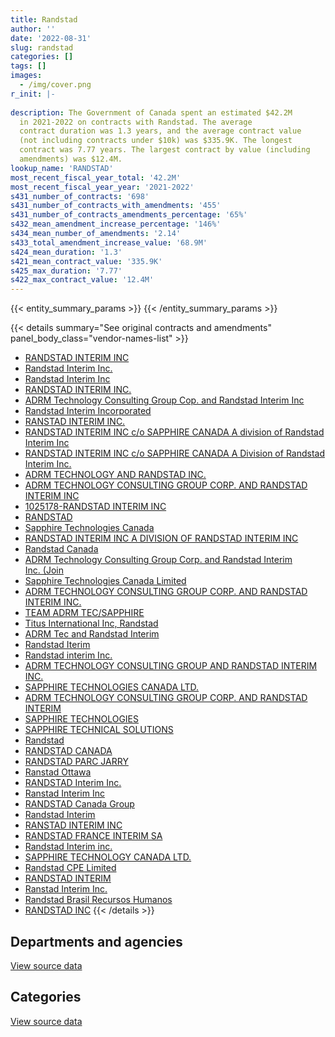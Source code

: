 ```yaml
---
title: Randstad
author: ''
date: '2022-08-31'
slug: randstad
categories: []
tags: []
images:
  - /img/cover.png
r_init: |-
  
description: The Government of Canada spent an estimated $42.2M
  in 2021-2022 on contracts with Randstad. The average
  contract duration was 1.3 years, and the average contract value
  (not including contracts under $10k) was $335.9K. The longest
  contract was 7.77 years. The largest contract by value (including
  amendments) was $12.4M.
lookup_name: 'RANDSTAD'
most_recent_fiscal_year_total: '42.2M'
most_recent_fiscal_year_year: '2021-2022'
s431_number_of_contracts: '698'
s431_number_of_contracts_with_amendments: '455'
s431_number_of_contracts_amendments_percentage: '65%'
s432_mean_amendment_increase_percentage: '146%'
s434_mean_number_of_amendments: '2.14'
s433_total_amendment_increase_value: '68.9M'
s424_mean_duration: '1.3'
s421_mean_contract_value: '335.9K'
s425_max_duration: '7.77'
s422_max_contract_value: '12.4M'
---
```


<script src="/rmarkdown-libs/htmlwidgets/htmlwidgets.js"></script>
<link href="/rmarkdown-libs/datatables-css/datatables-crosstalk.css" rel="stylesheet" />
<script src="/rmarkdown-libs/datatables-binding/datatables.js"></script>
<script src="/rmarkdown-libs/jquery/jquery-3.6.0.min.js"></script>
<link href="/rmarkdown-libs/dt-core-bootstrap/css/dataTables.bootstrap.min.css" rel="stylesheet" />
<link href="/rmarkdown-libs/dt-core-bootstrap/css/dataTables.bootstrap.extra.css" rel="stylesheet" />
<script src="/rmarkdown-libs/dt-core-bootstrap/js/jquery.dataTables.min.js"></script>
<script src="/rmarkdown-libs/dt-core-bootstrap/js/dataTables.bootstrap.min.js"></script>
<link href="/rmarkdown-libs/crosstalk/css/crosstalk.min.css" rel="stylesheet" />
<script src="/rmarkdown-libs/crosstalk/js/crosstalk.min.js"></script>
<script src="/rmarkdown-libs/htmlwidgets/htmlwidgets.js"></script>
<link href="/rmarkdown-libs/datatables-css/datatables-crosstalk.css" rel="stylesheet" />
<script src="/rmarkdown-libs/datatables-binding/datatables.js"></script>
<script src="/rmarkdown-libs/jquery/jquery-3.6.0.min.js"></script>
<link href="/rmarkdown-libs/dt-core-bootstrap/css/dataTables.bootstrap.min.css" rel="stylesheet" />
<link href="/rmarkdown-libs/dt-core-bootstrap/css/dataTables.bootstrap.extra.css" rel="stylesheet" />
<script src="/rmarkdown-libs/dt-core-bootstrap/js/jquery.dataTables.min.js"></script>
<script src="/rmarkdown-libs/dt-core-bootstrap/js/dataTables.bootstrap.min.js"></script>
<link href="/rmarkdown-libs/crosstalk/css/crosstalk.min.css" rel="stylesheet" />
<script src="/rmarkdown-libs/crosstalk/js/crosstalk.min.js"></script>

{{< entity_summary_params >}}
{{< /entity_summary_params >}}

{{< details summary="See original contracts and amendments" panel_body_class="vendor-names-list" >}}
- [RANDSTAD INTERIM INC](https://search.open.canada.ca/en/ct/?sort=contract_value_f%20desc&page=1&search_text=%22RANDSTAD%20INTERIM%20INC%22)
- [Randstad Interim Inc.](https://search.open.canada.ca/en/ct/?sort=contract_value_f%20desc&page=1&search_text=%22Randstad%20Interim%20Inc.%22)
- [Randstad Interim Inc](https://search.open.canada.ca/en/ct/?sort=contract_value_f%20desc&page=1&search_text=%22Randstad%20Interim%20Inc%22)
- [RANDSTAD INTERIM INC.](https://search.open.canada.ca/en/ct/?sort=contract_value_f%20desc&page=1&search_text=%22RANDSTAD%20INTERIM%20INC.%22)
- [ADRM Technology Consulting Group Cop. and Randstad Interim Inc](https://search.open.canada.ca/en/ct/?sort=contract_value_f%20desc&page=1&search_text=%22ADRM%20Technology%20Consulting%20Group%20Cop.%20and%20Randstad%20Interim%20Inc%22)
- [Randstad Interim Incorporated](https://search.open.canada.ca/en/ct/?sort=contract_value_f%20desc&page=1&search_text=%22Randstad%20Interim%20Incorporated%22)
- [RANSTAD INTERIM INC.](https://search.open.canada.ca/en/ct/?sort=contract_value_f%20desc&page=1&search_text=%22RANSTAD%20INTERIM%20INC.%22)
- [RANDSTAD INTERIM INC c/o SAPPHIRE CANADA A division of Randstad Interim Inc](https://search.open.canada.ca/en/ct/?sort=contract_value_f%20desc&page=1&search_text=%22RANDSTAD%20INTERIM%20INC%20c%2fo%20SAPPHIRE%20CANADA%20A%20division%20of%20Randstad%20Interim%20Inc%22)
- [RANDSTAD INTERIM INC c/o SAPPHIRE CANADA A Division of Randstad Interim Inc.](https://search.open.canada.ca/en/ct/?sort=contract_value_f%20desc&page=1&search_text=%22RANDSTAD%20INTERIM%20INC%20c%2fo%20SAPPHIRE%20CANADA%20A%20Division%20of%20Randstad%20Interim%20Inc.%22)
- [ADRM TECHNOLOGY AND RANDSTAD INC.](https://search.open.canada.ca/en/ct/?sort=contract_value_f%20desc&page=1&search_text=%22ADRM%20TECHNOLOGY%20AND%20RANDSTAD%20INC.%22)
- [ADRM TECHNOLOGY CONSULTING GROUP CORP. AND RANDSTAD INTERIM INC](https://search.open.canada.ca/en/ct/?sort=contract_value_f%20desc&page=1&search_text=%22ADRM%20TECHNOLOGY%20CONSULTING%20GROUP%20CORP.%20AND%20RANDSTAD%20INTERIM%20INC%22)
- [1025178-RANDSTAD INTERIM INC](https://search.open.canada.ca/en/ct/?sort=contract_value_f%20desc&page=1&search_text=%221025178-RANDSTAD%20INTERIM%20INC%22)
- [RANDSTAD](https://search.open.canada.ca/en/ct/?sort=contract_value_f%20desc&page=1&search_text=%22RANDSTAD%22)
- [Sapphire Technologies Canada](https://search.open.canada.ca/en/ct/?sort=contract_value_f%20desc&page=1&search_text=%22Sapphire%20Technologies%20Canada%22)
- [RANDSTAD INTERIM INC A DIVISION OF RANDSTAD INTERIM INC](https://search.open.canada.ca/en/ct/?sort=contract_value_f%20desc&page=1&search_text=%22RANDSTAD%20INTERIM%20INC%20A%20DIVISION%20OF%20RANDSTAD%20INTERIM%20INC%22)
- [Randstad Canada](https://search.open.canada.ca/en/ct/?sort=contract_value_f%20desc&page=1&search_text=%22Randstad%20Canada%22)
- [ADRM Technology Consulting Group Corp. and Randstad Interim Inc. (Join](https://search.open.canada.ca/en/ct/?sort=contract_value_f%20desc&page=1&search_text=%22ADRM%20Technology%20Consulting%20Group%20Corp.%20and%20Randstad%20Interim%20Inc.%20%28Join%22)
- [Sapphire Technologies Canada Limited](https://search.open.canada.ca/en/ct/?sort=contract_value_f%20desc&page=1&search_text=%22Sapphire%20Technologies%20Canada%20Limited%22)
- [ADRM TECHNOLOGY CONSULTING GROUP CORP. AND RANDSTAD INTERIM INC.](https://search.open.canada.ca/en/ct/?sort=contract_value_f%20desc&page=1&search_text=%22ADRM%20TECHNOLOGY%20CONSULTING%20GROUP%20CORP.%20AND%20RANDSTAD%20INTERIM%20INC.%22)
- [TEAM ADRM TEC/SAPPHIRE](https://search.open.canada.ca/en/ct/?sort=contract_value_f%20desc&page=1&search_text=%22TEAM%20ADRM%20TEC%2fSAPPHIRE%22)
- [Titus International Inc, Randstad](https://search.open.canada.ca/en/ct/?sort=contract_value_f%20desc&page=1&search_text=%22Titus%20International%20Inc%2c%20Randstad%22)
- [ADRM Tec and Randstad Interim](https://search.open.canada.ca/en/ct/?sort=contract_value_f%20desc&page=1&search_text=%22ADRM%20Tec%20and%20Randstad%20Interim%22)
- [Randstad Iterim](https://search.open.canada.ca/en/ct/?sort=contract_value_f%20desc&page=1&search_text=%22Randstad%20Iterim%22)
- [Randstad interim Inc.](https://search.open.canada.ca/en/ct/?sort=contract_value_f%20desc&page=1&search_text=%22Randstad%20interim%20Inc.%22)
- [ADRM TECHNOLOGY CONSULTING GROUP AND RANDSTAD INTERIM INC.](https://search.open.canada.ca/en/ct/?sort=contract_value_f%20desc&page=1&search_text=%22ADRM%20TECHNOLOGY%20CONSULTING%20GROUP%20AND%20RANDSTAD%20INTERIM%20INC.%22)
- [SAPPHIRE TECHNOLOGIES CANADA LTD.](https://search.open.canada.ca/en/ct/?sort=contract_value_f%20desc&page=1&search_text=%22SAPPHIRE%20TECHNOLOGIES%20CANADA%20LTD.%22)
- [ADRM TECHNOLOGY CONSULTING GROUP CORP. AND RANDSTAD INTERIM](https://search.open.canada.ca/en/ct/?sort=contract_value_f%20desc&page=1&search_text=%22ADRM%20TECHNOLOGY%20CONSULTING%20GROUP%20CORP.%20AND%20RANDSTAD%20INTERIM%22)
- [SAPPHIRE TECHNOLOGIES](https://search.open.canada.ca/en/ct/?sort=contract_value_f%20desc&page=1&search_text=%22SAPPHIRE%20TECHNOLOGIES%22)
- [SAPPHIRE TECHNICAL SOLUTIONS](https://search.open.canada.ca/en/ct/?sort=contract_value_f%20desc&page=1&search_text=%22SAPPHIRE%20TECHNICAL%20SOLUTIONS%22)
- [Randstad](https://search.open.canada.ca/en/ct/?sort=contract_value_f%20desc&page=1&search_text=%22Randstad%22)
- [RANDSTAD CANADA](https://search.open.canada.ca/en/ct/?sort=contract_value_f%20desc&page=1&search_text=%22RANDSTAD%20CANADA%22)
- [RANDSTAD PARC JARRY](https://search.open.canada.ca/en/ct/?sort=contract_value_f%20desc&page=1&search_text=%22RANDSTAD%20PARC%20JARRY%22)
- [Ranstad Ottawa](https://search.open.canada.ca/en/ct/?sort=contract_value_f%20desc&page=1&search_text=%22Ranstad%20Ottawa%22)
- [RANDSTAD Interim Inc.](https://search.open.canada.ca/en/ct/?sort=contract_value_f%20desc&page=1&search_text=%22RANDSTAD%20Interim%20Inc.%22)
- [Ranstad Interim Inc](https://search.open.canada.ca/en/ct/?sort=contract_value_f%20desc&page=1&search_text=%22Ranstad%20Interim%20Inc%22)
- [RANDSTAD Canada Group](https://search.open.canada.ca/en/ct/?sort=contract_value_f%20desc&page=1&search_text=%22RANDSTAD%20Canada%20Group%22)
- [Randstad Interim](https://search.open.canada.ca/en/ct/?sort=contract_value_f%20desc&page=1&search_text=%22Randstad%20Interim%22)
- [RANSTAD INTERIM INC](https://search.open.canada.ca/en/ct/?sort=contract_value_f%20desc&page=1&search_text=%22RANSTAD%20INTERIM%20INC%22)
- [RANDSTAD FRANCE INTERIM SA](https://search.open.canada.ca/en/ct/?sort=contract_value_f%20desc&page=1&search_text=%22RANDSTAD%20FRANCE%20INTERIM%20SA%22)
- [Randstad Interim inc.](https://search.open.canada.ca/en/ct/?sort=contract_value_f%20desc&page=1&search_text=%22Randstad%20Interim%20inc.%22)
- [SAPPHIRE TECHNOLOGY CANADA LTD.](https://search.open.canada.ca/en/ct/?sort=contract_value_f%20desc&page=1&search_text=%22SAPPHIRE%20TECHNOLOGY%20CANADA%20LTD.%22)
- [Randstad CPE Limited](https://search.open.canada.ca/en/ct/?sort=contract_value_f%20desc&page=1&search_text=%22Randstad%20CPE%20Limited%22)
- [RANDSTAD INTERIM](https://search.open.canada.ca/en/ct/?sort=contract_value_f%20desc&page=1&search_text=%22RANDSTAD%20INTERIM%22)
- [Ranstad Interim Inc.](https://search.open.canada.ca/en/ct/?sort=contract_value_f%20desc&page=1&search_text=%22Ranstad%20Interim%20Inc.%22)
- [Randstad Brasil Recursos Humanos](https://search.open.canada.ca/en/ct/?sort=contract_value_f%20desc&page=1&search_text=%22Randstad%20Brasil%20Recursos%20Humanos%22)
- [RANDSTAD INC](https://search.open.canada.ca/en/ct/?sort=contract_value_f%20desc&page=1&search_text=%22RANDSTAD%20INC%22)
{{< /details >}}

## Departments and agencies

<div id="htmlwidget-1" style="width:100%;height:auto;" class="datatables html-widget"></div>
<script type="application/json" data-for="htmlwidget-1">{"x":{"style":"bootstrap","filter":"none","vertical":false,"data":[["<a href=\"/departments/aafc-aac/\">Agriculture and Agri-Food Canada<\/a>","<a href=\"/departments/aandc-aadnc/\">Crown-Indigenous Relations and Northern Affairs Canada<\/a>","<a href=\"/departments/atssc-scdata/\">Administrative Tribunals Support Service of Canada<\/a>","<a href=\"/departments/cbsa-asfc/\">Canada Border Services Agency<\/a>","<a href=\"/departments/cfia-acia/\">Canadian Food Inspection Agency<\/a>","<a href=\"/departments/cic/\">Immigration, Refugees and Citizenship Canada<\/a>","<a href=\"/departments/cnsc-ccsn/\">Canadian Nuclear Safety Commission<\/a>","<a href=\"/departments/cra-arc/\">Canada Revenue Agency<\/a>","<a href=\"/departments/dfatd-maecd/\">Global Affairs Canada<\/a>","<a href=\"/departments/dfo-mpo/\">Fisheries and Oceans Canada<\/a>","<a href=\"/departments/dnd-mdn/\">National Defence<\/a>","<a href=\"/departments/ec/\">Environment and Climate Change Canada<\/a>","<a href=\"/departments/elections/\">Elections Canada<\/a>","<a href=\"/departments/esdc-edsc/\">Employment and Social Development Canada<\/a>","<a href=\"/departments/fintrac-canafe/\">Financial Transactions and Reports Analysis Centre of Canada<\/a>","<a href=\"/departments/hc-sc/\">Health Canada<\/a>","<a href=\"/departments/ic/\">Innovation, Science and Economic Development Canada<\/a>","<a href=\"/departments/nfb-onf/\">National Film Board<\/a>","<a href=\"/departments/nrc-cnrc/\">National Research Council Canada<\/a>","<a href=\"/departments/nrcan-rncan/\">Natural Resources Canada<\/a>","<a href=\"/departments/osfi-bsif/\">Office of the Superintendent of Financial Institutions Canada<\/a>","<a href=\"/departments/osgg-bsgg/\">Office of the Secretary to the Governor General<\/a>","<a href=\"/departments/pco-bcp/\">Privy Council Office<\/a>","<a href=\"/departments/phac-aspc/\">Public Health Agency of Canada<\/a>","<a href=\"/departments/psc-cfp/\">Public Service Commission of Canada<\/a>","<a href=\"/departments/pwgsc-tpsgc/\">Public Services and Procurement Canada<\/a>","<a href=\"/departments/ssc-spc/\">Shared Services Canada<\/a>","<a href=\"/departments/tbs-sct/\">Treasury Board of Canada Secretariat<\/a>","<a href=\"/departments/tc/\">Transport Canada<\/a>"],[1266264.74,4074.75,30542.54,4408780.62,149362.6,7582866.14,386959.36,3541700.95,825363.76,160780.01,1649455.87,37479.16,465057.8,1844084.11,null,687071.75,789405.96,13423.62,873.94,11512.44,104422.86,295989.03,null,17522.72,106124.86,41754.28,700259.44,692655.8,60756.43],[2244207.71,null,null,4924387.03,149771.81,9253658.26,450749.38,668728.49,643860.17,564210.14,1959515.81,37581.84,602469.32,2069393.95,151872,892650.06,1851043.05,4439.91,null,40129.13,null,49466.66,50602.12,null,223228.16,4916.05,674221.72,824823.91,5232.22],[971811.25,null,null,3214448.39,149362.6,7108474.06,307675.99,1900981,923110.5,67482.35,1944344.1,1153638.68,358165.45,7366048.13,null,328992.76,1537014.47,null,0,39863.35,null,null,62397.88,null,222618.25,755326,619933.3,800275.61,29380.93],[null,null,null,3220155.02,null,9227925.47,450518.84,3631439.94,2487500.1,128221.1,1944344.1,2184921.42,179573.36,9892509.88,null,1104025.21,1704401.55,null,0,null,null,null,null,null,116493.38,4909619,194507.04,760460.06,29380.93]],"container":"<table class=\"table table-striped table-hover row-border order-column display\">\n  <thead>\n    <tr>\n      <th>Department<\/th>\n      <th>2018-2019<\/th>\n      <th>2019-2020<\/th>\n      <th>2020-2021<\/th>\n      <th>2021-2022<\/th>\n    <\/tr>\n  <\/thead>\n<\/table>","options":{"order":[[4,"desc"]],"pageLength":10,"autoWidth":true,"columnDefs":[{"targets":1,"render":"function(data, type, row, meta) {\n    return type !== 'display' ? data : DTWidget.formatCurrency(data, \"$\", 2, 3, \",\", \".\", true, null);\n  }"},{"targets":2,"render":"function(data, type, row, meta) {\n    return type !== 'display' ? data : DTWidget.formatCurrency(data, \"$\", 2, 3, \",\", \".\", true, null);\n  }"},{"targets":3,"render":"function(data, type, row, meta) {\n    return type !== 'display' ? data : DTWidget.formatCurrency(data, \"$\", 2, 3, \",\", \".\", true, null);\n  }"},{"targets":4,"render":"function(data, type, row, meta) {\n    return type !== 'display' ? data : DTWidget.formatCurrency(data, \"$\", 2, 3, \",\", \".\", true, null);\n  }"},{"width":"16%","targets":[1,2,3,4]},{"className":"dt-right","targets":[1,2,3,4]}],"orderClasses":false}},"evals":["options.columnDefs.0.render","options.columnDefs.1.render","options.columnDefs.2.render","options.columnDefs.3.render"],"jsHooks":[]}</script>
<p class="text-right">
<a href="https://github.com/GoC-Spending/contracts-data/tree/main/data/out/vendors/randstad/summary_by_fiscal_year_by_department.csv" class="source-data-link btn btn-link">View source data</a>
</p>

## Categories

<div id="htmlwidget-2" style="width:100%;height:auto;" class="datatables html-widget"></div>
<script type="application/json" data-for="htmlwidget-2">{"x":{"style":"bootstrap","filter":"none","vertical":false,"data":[["<a href=\"/categories/other/\">(Other)<\/a>","<a href=\"/categories/facilities_and_construction/\">Facilities and construction<\/a>","<a href=\"/categories/office_management/\">Office management<\/a>","<a href=\"/categories/professional_services/\">Professional services<\/a>","<a href=\"/categories/information_technology/\">Information technology<\/a>","<a href=\"/categories/industrial_products_and_services/\">Industrial products and services<\/a>","<a href=\"/categories/human_capital/\">Human capital<\/a>"],[null,null,167603.51,3645726.13,21906961.88,16290.08,137963.96],[null,5232.22,168062.7,4637590.67,23404544.96,null,125728.32],[null,29380.93,167603.51,5755855.21,23783120.58,null,125384.8],[1556521.74,29380.93,101480.48,15074074.31,25275162.59,null,129376.34]],"container":"<table class=\"table table-striped table-hover row-border order-column display\">\n  <thead>\n    <tr>\n      <th>Category<\/th>\n      <th>2018-2019<\/th>\n      <th>2019-2020<\/th>\n      <th>2020-2021<\/th>\n      <th>2021-2022<\/th>\n    <\/tr>\n  <\/thead>\n<\/table>","options":{"order":[[4,"desc"]],"dom":"t","pageLength":30,"autoWidth":true,"columnDefs":[{"targets":1,"render":"function(data, type, row, meta) {\n    return type !== 'display' ? data : DTWidget.formatCurrency(data, \"$\", 2, 3, \",\", \".\", true, null);\n  }"},{"targets":2,"render":"function(data, type, row, meta) {\n    return type !== 'display' ? data : DTWidget.formatCurrency(data, \"$\", 2, 3, \",\", \".\", true, null);\n  }"},{"targets":3,"render":"function(data, type, row, meta) {\n    return type !== 'display' ? data : DTWidget.formatCurrency(data, \"$\", 2, 3, \",\", \".\", true, null);\n  }"},{"targets":4,"render":"function(data, type, row, meta) {\n    return type !== 'display' ? data : DTWidget.formatCurrency(data, \"$\", 2, 3, \",\", \".\", true, null);\n  }"},{"width":"16%","targets":[1,2,3,4]},{"className":"dt-right","targets":[1,2,3,4]}],"orderClasses":false,"lengthMenu":[10,25,30,50,100]}},"evals":["options.columnDefs.0.render","options.columnDefs.1.render","options.columnDefs.2.render","options.columnDefs.3.render"],"jsHooks":[]}</script>
<p class="text-right">
<a href="https://github.com/GoC-Spending/contracts-data/tree/main/data/out/vendors/randstad/summary_by_fiscal_year_by_category.csv" class="source-data-link btn btn-link">View source data</a>
</p>
